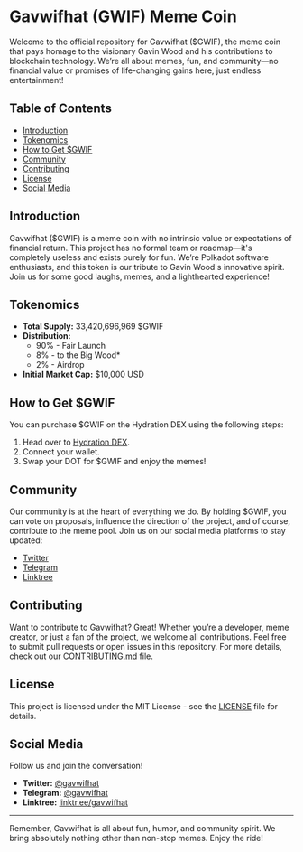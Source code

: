 # Gavwifhat (GWIF) Meme Coin

Welcome to the official repository for Gavwifhat ($GWIF), the meme coin that pays homage to the visionary Gavin Wood and his contributions to blockchain technology. We’re all about memes, fun, and community—no financial value or promises of life-changing gains here, just endless entertainment!

## Table of Contents
- [Introduction](#introduction)
- [Tokenomics](#tokenomics)
- [How to Get $GWIF](#how-to-get-gwif)
- [Community](#community)
- [Contributing](#contributing)
- [License](#license)
- [Social Media](#social-media)

## Introduction
Gavwifhat ($GWIF) is a meme coin with no intrinsic value or expectations of financial return. This project has no formal team or roadmap—it's completely useless and exists purely for fun. We’re Polkadot software enthusiasts, and this token is our tribute to Gavin Wood's innovative spirit. Join us for some good laughs, memes, and a lighthearted experience!

## Tokenomics
- **Total Supply:** 33,420,696,969 $GWIF
- **Distribution:**
  - 90% - Fair Launch
  - 8% - to the Big Wood*
  - 2% - Airdrop
- **Initial Market Cap:** $10,000 USD

## How to Get $GWIF
You can purchase $GWIF on the Hydration DEX using the following steps:
1. Head over to [Hydration DEX](https://app.hydration.net/trade/swap?assetIn=5&assetOut=1000330).
2. Connect your wallet.
3. Swap your DOT for $GWIF and enjoy the memes!

## Community
Our community is at the heart of everything we do. By holding $GWIF, you can vote on proposals, influence the direction of the project, and of course, contribute to the meme pool. Join us on our social media platforms to stay updated:

- [Twitter](https://twitter.com/gavwifhat)
- [Telegram](https://t.me/gavwifhat)
- [Linktree](https://linktr.ee/gavwifhat)

## Contributing
Want to contribute to Gavwifhat? Great! Whether you’re a developer, meme creator, or just a fan of the project, we welcome all contributions. Feel free to submit pull requests or open issues in this repository. For more details, check out our [CONTRIBUTING.md](CONTRIBUTING.md) file.

## License
This project is licensed under the MIT License - see the [LICENSE](LICENSE) file for details.

## Social Media
Follow us and join the conversation!

- **Twitter:** [@gavwifhat](https://twitter.com/gavwifhat)
- **Telegram:** [@gavwifhat](https://t.me/gavwifhat)
- **Linktree:** [linktr.ee/gavwifhat](https://linktr.ee/gavwifhat)

---

Remember, Gavwifhat is all about fun, humor, and community spirit. We bring absolutely nothing other than non-stop memes. Enjoy the ride!
